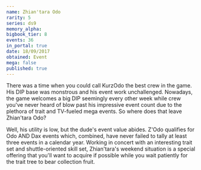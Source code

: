 ```yaml
---
name: Zhian'tara Odo
rarity: 5
series: ds9
memory_alpha:
bigbook_tier: 8
events: 36
in_portal: true
date: 18/09/2017
obtained: Event
mega: false
published: true
---
```


There was a time when you could call KurzOdo the best crew in the game. His DIP base was monstrous and his event work unchallenged. Nowadays, the game welcomes a big DIP seemingly every other week while crew you've never heard of blow past his impressive event count due to the plethora of trait and TV-fueled mega events. So where does that leave Zhian'tara Odo?

Well, his utility is low, but the dude's event value abides. Z'Odo qualifies for Odo AND Dax events which, combined, have never failed to tally at least three events in a calendar year. Working in concert with an interesting trait set and shuttle-oriented skill set, Zhian'tara's weekend situation is a special offering that you'll want to acquire if possible while you wait patiently for the trait tree to bear collection fruit.
